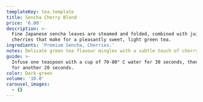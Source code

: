 ```yaml
---
templateKey: tea.template
title: Sencha Cherry Blend
price: '6.00'
description: >-
  Fine Japanese sencha leaves are steamed and folded, combined with juicy
  cherries that make for a pleasantly sweet, light green tea.
ingredients: 'Premium Sencha, Cherries.'
notes: Delicate green tea flavour mingles with a subtle touch of cherry.
guide: >-
  Infuse one teaspoon with a cup of 70-80° C water for 30 seconds, then infuse
  for another 20 seconds.
color: Dark-green
volume: '10.0'
carousel_images:
  - {}
---
```



